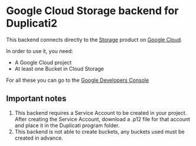 ﻿Google Cloud Storage backend for Duplicati2
===========================================

This backend connects directly to the <a href="https://cloud.google.com/storage/">Storage</a> product on <a href="https://cloud.google.com/">Google Cloud</a>.

In order to use it, you need:

* A Google Cloud project
* At least one Bucket in Cloud Storage

For all these you can go to the <a href="https://consile.developer.google.com/">Google Developers Console</a>

Important notes
---------------

1. This backend requires a Service Account to be created in your project. After creating the Service Account, download a .p12 file for that account and place it in the Duplicati program folder.
2. This backend is not able to create buckets, any buckets used must be created in advance.


